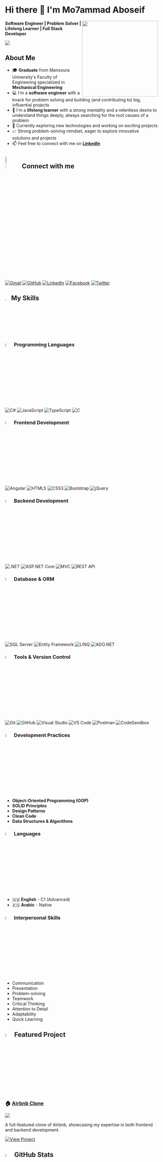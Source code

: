 # Hi there 👋 I'm Mo7ammad Aboseif

<picture> <img align="right" src="https://cdn.dribbble.com/users/1162077/screenshots/3848914/programmer.gif" width = 250px></picture>

**Software Engineer | Problem Solver | Lifelong Learner | Full Stack Developer**

<img src="https://komarev.com/ghpvc/?username=not-midozayn&color=blueviolet&style=flat-square&label=Profile+Views" />

##  About Me

- 🎓 **Graduate** from Mansoura University's Faculty of Engineering specialized in **Mechanical Engineering**
- 💻 I'm a **software engineer** with a knack for problem solving and building (and contributing to) big, influential projects
- 🧠 I'm a **lifelong learner** with a strong mentality and a relentless desire to understand things deeply, always searching for the root causes of a problem
- 🌱 Currently exploring new technologies and working on exciting projects
- 📈 Strong problem-solving mindset, eager to explore innovative solutions and projects
- 📫 Feel free to connect with me on **[LinkedIn](https://www.linkedin.com/in/mohamed-aboseif/)**

## <img src="https://github.com/7oSkaaa/7oSkaaa/blob/main/Images/Connect-with-me.gif?raw=true" width="10%"> Connect with me

<p>
	<a href="mailto:mohamedelelime@gmail.com"><img src="https://img.shields.io/badge/gmail-%23EA4335.svg?style=plastic&logo=gmail&logoColor=white" alt="Gmail"/></a>
	<a href="https://github.com/not-midozayn"><img src="https://img.shields.io/badge/github-%23181717.svg?style=plastic&logo=github&logoColor=white" alt="GitHub"/></a>
	<a href="https://www.linkedin.com/in/mohamed-aboseif/"><img src="https://img.shields.io/badge/linkedin-%230A66C2.svg?style=plastic&logo=linkedin&logoColor=white" alt="LinkedIn"/></a>
	<a href="https://www.facebook.com/mohamed.elelime"><img src="https://img.shields.io/badge/facebook-%231877F2.svg?style=plastic&logo=facebook&logoColor=white" alt="Facebook"/></a>
	<a href="https://x.com/mohamedseifX"><img src="https://img.shields.io/badge/twitter-%231DA1F2.svg?style=plastic&logo=twitter&logoColor=white" alt="Twitter"/></a>
</p>

## <img src="https://media2.giphy.com/media/QssGEmpkyEOhBCb7e1/giphy.gif?cid=ecf05e47a0n3gi1bfqntqmob8g9aid1oyj2wr3ds3mg700bl&rid=giphy.gif" width ="3%"> My Skills

### <img src="https://media4.giphy.com/media/dMLmQfCO7lCA2gX3tw/giphy.gif?cid=ecf05e47ak6mwfu812269zzr8ydv529109qzpb8rszwnja9e&rid=giphy.gif&ct=s" width="5%"> Programming Languages

<p>
    <img src="https://img.shields.io/badge/C%23-239120?style=for-the-badge&logo=c-sharp&logoColor=white" alt="C#">
    <img src="https://img.shields.io/badge/JavaScript-F7DF1E?style=for-the-badge&logo=javascript&logoColor=black" alt="JavaScript">
    <img src="https://img.shields.io/badge/TypeScript-007ACC?style=for-the-badge&logo=typescript&logoColor=white" alt="TypeScript">
    <img src="https://img.shields.io/badge/C-00599C?style=for-the-badge&logo=c&logoColor=white" alt="C">
</p>

### <img src="https://media.giphy.com/media/WUlplcMpOCEmTGBtBW/giphy.gif" width="5%"> Frontend Development

<p>
    <img src="https://img.shields.io/badge/Angular-DD0031?style=for-the-badge&logo=angular&logoColor=white" alt="Angular">
    <img src="https://img.shields.io/badge/HTML5-E34F26?style=for-the-badge&logo=html5&logoColor=white" alt="HTML5">
    <img src="https://img.shields.io/badge/CSS3-1572B6?style=for-the-badge&logo=css3&logoColor=white" alt="CSS3">
    <img src="https://img.shields.io/badge/Bootstrap-563D7C?style=for-the-badge&logo=bootstrap&logoColor=white" alt="Bootstrap">
    <img src="https://img.shields.io/badge/jQuery-0769AD?style=for-the-badge&logo=jquery&logoColor=white" alt="jQuery">
</p>

### <img src="https://media.giphy.com/media/kdFc8fubgS31b8DsVu/giphy.gif" width="5%"> Backend Development

<p>
    <img src="https://img.shields.io/badge/.NET-5C2D91?style=for-the-badge&logo=.net&logoColor=white" alt=".NET">
    <img src="https://img.shields.io/badge/ASP.NET%20Core-5C2D91?style=for-the-badge&logo=.net&logoColor=white" alt="ASP.NET Core">
    <img src="https://img.shields.io/badge/MVC-5C2D91?style=for-the-badge&logo=.net&logoColor=white" alt="MVC">
    <img src="https://img.shields.io/badge/REST%20API-FF6C37?style=for-the-badge&logo=postman&logoColor=white" alt="REST API">
</p>

### <img src="https://media.giphy.com/media/vISmwpBJUNYzukTnVx/giphy.gif" width="5%"> Database & ORM

<p>
    <img src="https://img.shields.io/badge/Microsoft%20SQL%20Server-CC2927?style=for-the-badge&logo=microsoft%20sql%20server&logoColor=white" alt="SQL Server">
    <img src="https://img.shields.io/badge/Entity%20Framework-512BD4?style=for-the-badge&logo=.net&logoColor=white" alt="Entity Framework">
    <img src="https://img.shields.io/badge/LINQ-512BD4?style=for-the-badge&logo=.net&logoColor=white" alt="LINQ">
    <img src="https://img.shields.io/badge/ADO.NET-512BD4?style=for-the-badge&logo=.net&logoColor=white" alt="ADO.NET">
</p>

### <img src="https://media.giphy.com/media/kH1DBkPNyZPOk0BxrM/giphy.gif" width="5%"> Tools & Version Control

<p>
    <img src="https://img.shields.io/badge/Git-F05032?style=for-the-badge&logo=git&logoColor=white" alt="Git">
    <img src="https://img.shields.io/badge/GitHub-100000?style=for-the-badge&logo=github&logoColor=white" alt="GitHub">
    <img src="https://img.shields.io/badge/Visual%20Studio-5C2D91?style=for-the-badge&logo=visual%20studio&logoColor=white" alt="Visual Studio">
    <img src="https://img.shields.io/badge/VS%20Code-007ACC?style=for-the-badge&logo=visual%20studio%20code&logoColor=white" alt="VS Code">
    <img src="https://img.shields.io/badge/Postman-FF6C37?style=for-the-badge&logo=postman&logoColor=white" alt="Postman">
    <img src="https://img.shields.io/badge/CodeSandbox-000000?style=for-the-badge&logo=codesandbox&logoColor=white" alt="CodeSandbox">
</p>

### <img src="https://media.giphy.com/media/jdPMeyv9rn0hZHh8n9/giphy.gif" width="5%"> Development Practices

- **Object-Oriented Programming (OOP)**
- **SOLID Principles** 
- **Design Patterns**
- **Clean Code**
- **Data Structures & Algorithms**

### <img src="https://media.giphy.com/media/LnQjpWaON8nhr21vNW/giphy.gif" width="5%"> Languages

- 🇬🇧 **English** - C1 (Advanced)
- 🇪🇬 **Arabic** - Native

### <img src="https://media.giphy.com/media/WFZvB7VIXBgiz3oDXE/giphy.gif" width="5%"> Interpersonal Skills

- Communication
- Presentation
- Problem-solving
- Teamwork
- Critical Thinking
- Attention to Detail
- Adaptability
- Quick Learning

## <img src="https://media.giphy.com/media/iY8CRBdQXODJSCERIr/giphy.gif" width="5%"> Featured Project

### 🏠 [Airbnb Clone](https://github.com/not-midozayn/Airbnb_Clone)

<img src="https://img.shields.io/badge/Status-Active-brightgreen?style=for-the-badge" />

A full-featured clone of Airbnb, showcasing my expertise in both frontend and backend development.

[![View Project](https://img.shields.io/badge/View%20Project-FF5A5F?style=for-the-badge&logo=github&logoColor=white)](https://github.com/not-midozayn/Airbnb_Clone)

## <img src="https://media.giphy.com/media/iY8CRBdQXODJSCERIr/giphy.gif" width="5%"> GitHub Stats

<p>
  <img src="https://github-readme-stats.vercel.app/api?username=not-midozayn&show_icons=true&theme=radical&rank_icon=github&include_all_commits=true&count_private=true&custom_title=GitHub+Profile+Stats" alt="GitHub Stats" />
</p>

<p>
  <img src="https://github-readme-streak-stats.herokuapp.com?user=not-midozayn&theme=radical&date_format=M%20j%5B%2C%20Y%5D" alt="GitHub Streak Stats" />
</p>

<p>
  <img src="https://github-readme-stats.vercel.app/api/top-langs/?username=not-midozayn&layout=donut&langs_count=10&theme=radical&custom_title=Top+Languages+Used" alt="Top Languages" />
</p>

<p>
  <img src="https://github-profile-summary-cards.vercel.app/api/cards/profile-details?username=not-midozayn&theme=tokyonight" />
</p>

<p>
  <img src="https://github-profile-summary-cards.vercel.app/api/cards/productive-time?username=not-midozayn&theme=tokyonight&utcOffset=+2" />
</p>

---

<p>
💭 **"Always searching for the root causes of a problem"** 💭
</p>

<p>
⭐️ From <a href="https://github.com/not-midozayn">Mo7ammad Aboseif</a>
</p>

<!-- Optionally, add GitHub stats or activity below! Uncomment to activate.
![not-midozayn's GitHub stats](https://github-readme-stats.vercel.app/api?username=not-midozayn&show_icons=true&theme=radical)
![Top Langs](https://github-readme-stats.vercel.app/api/top-langs/?username=not-midozayn&layout=compact&theme=radical)
-->

<!--
**not-midozayn/not-midozayn** is a ✨ _special_ ✨ repository because its `README.md` (this file) appears on your GitHub profile.

Here are some ideas to get you started:

- 🔭 I’m currently working on a fullstack Exommerce application applying real world scenarios 
- 🌱 I’m currently learning ...
- 👯 I’m looking to collaborate on ...
- 🤔 I’m looking for help with ...
- 💬 Ask me about ...
- 📫 How to reach me: ...
- 😄 Pronouns: ...
- ⚡ Fun fact: ...
-->
